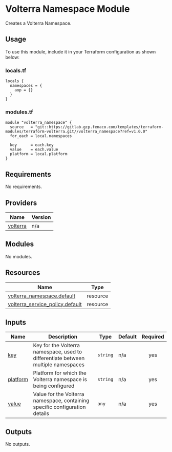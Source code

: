 # Volterra Namespace Module

Creates a Volterra Namespace.

## Usage

To use this module, include it in your Terraform configuration as shown below:

### locals.tf

```hcl
locals {
  namespaces = {
    aop = {}
  }
}
```

### modules.tf

```hcl
module "volterra_namespace" {
  source   = "git::https://gitlab.gcp.fenaco.com/templates/terraform-modules/terraform-volterra.git//volterra_namespace?ref=v1.0.0"
  for_each = local.namespaces

  key      = each.key
  value    = each.value
  platform = local.platform
}
```

<!-- BEGIN_TF_DOCS -->
## Requirements

No requirements.

## Providers

| Name | Version |
|------|---------|
| <a name="provider_volterra"></a> [volterra](#provider\_volterra) | n/a |

## Modules

No modules.

## Resources

| Name | Type |
|------|------|
| [volterra_namespace.default](https://registry.terraform.io/providers/volterraedge/volterra/latest/docs/resources/namespace) | resource |
| [volterra_service_policy.default](https://registry.terraform.io/providers/volterraedge/volterra/latest/docs/resources/service_policy) | resource |

## Inputs

| Name | Description | Type | Default | Required |
|------|-------------|------|---------|:--------:|
| <a name="input_key"></a> [key](#input\_key) | Key for the Volterra namespace, used to differentiate between multiple namespaces | `string` | n/a | yes |
| <a name="input_platform"></a> [platform](#input\_platform) | Platform for which the Volterra namespace is being configured | `string` | n/a | yes |
| <a name="input_value"></a> [value](#input\_value) | Value for the Volterra namespace, containing specific configuration details | `any` | n/a | yes |

## Outputs

No outputs.
<!-- END_TF_DOCS -->
